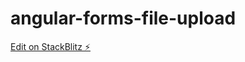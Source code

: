 # angular-forms-file-upload

[Edit on StackBlitz ⚡️](https://stackblitz.com/edit/angular-forms-example-omzcpq)